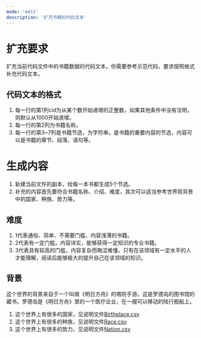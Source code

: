 ```yaml
---
mode: 'edit'
description: '扩充书籍的代码文本'
---
```

# 扩充要求
扩充当前代码文件中的书籍数据的代码文本，你需要参考示范代码，要求按照格式补充代码文本。
## 代码文本的格式
1. 每一行的第1列cid为从某个数开始递增的正整数，如果其他条件中没有注明，则默认从1000开始递增。
2. 每一行的第2列为书籍名称。
3. 每一行的第3~7列是书籍节选，为字符串，是书籍的重要内容的节选，内容可以是书籍的章节、段落、语句等。
# 生成内容
1. 新建当前文件的副本，给每一本书都生成5个节选。
2. 补充的内容首先要符合书籍名称、介绍、难度，其次可以适当参考世界观背景中的国家、种族、势力等。
## 难度
1. 1代表通俗、简单、不需要门槛、内容浅薄的书籍。
2. 2代表有一定门槛，内容详实，能够获得一定知识的专业书籍。
3. 3代表具有较高的门槛，内容复杂而晦涩难懂，只有在该领域有一定水平的人才能理解，阅读后能够极大的提升自己在该领域的知识。
## 背景
这个世界的背景来自于一个叫做《明日方舟》的塔防手游。这是罗德岛的图书馆的藏书。罗德岛是《明日方舟》里的一个医疗企业，在一艘可以移动的陆行舰船上。
1. 这个世界上有很多的国家，见说明文件[Birthplace.csv](..\..\..\data\csv\Birthplace.csv)
2. 这个世界上有很多的种族，见说明文件[Race.csv](..\..\..\data\csv\Race.csv)
3. 这个世界上有很多的势力，见说明文件[Nation.csv](..\..\..\data\csv\Nation.csv)

